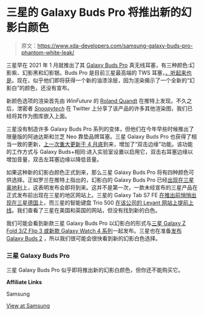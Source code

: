 # 三星的 Galaxy Buds Pro 将推出新的幻影白颜色

> 原文：<https://www.xda-developers.com/samsung-galaxy-buds-pro-phantom-white-leak/>

三星早在 2021 年 1 月就推出了其 [Galaxy Buds Pro](https://www.xda-developers.com/samsung-galaxy-buds-pro/) 真无线耳塞，有三种颜色:幻影紫、幻影黑和幻影银。Buds Pro 是目前三星最高端的 TWS 耳塞，[，听起来也是](https://www.xda-developers.com/samsung-galaxy-buds-pro-review/)。现在，似乎他们即将获得一个新的油漆涂层，因为渲染揭示了一个全新的“幻影白”的颜色，还没有宣布。

新颜色选项的渲染首先由 *WinFuture* 的 [Roland Quandt](https://twitter.com/rquandt/status/1405097252746678275) 在推特上发现。不久之后，泄密者 [*Snoopytech*](https://twitter.com/_snoopytech_/status/1405070990703484930) 在 Twitter 上分享了该产品的许多其他渲染图，我们已经将其作为图库嵌入上面。

三星没有制造许多 Galaxy Buds Pro 系列的变体，但他们在今年早些时候推出了限量版的阿迪达斯和兰芝 Neo 靠垫品牌耳塞。三星 Galaxy Buds Pro 也获得了相当一致的更新，[上一次重大更新于 4 月底](https://www.xda-developers.com/galaxy-buds-pro-adds-double-tap-edge/)到来，增加了“双击边缘”功能。该功能的工作方式与 Galaxy Buds+相同:进入实验室设置以启用它，双击右耳塞边缘以增加音量，双击左耳塞边缘以降低音量。

如果这种新的幻影白颜色正式到来，那么三星 Galaxy Buds Pro 将有四种颜色可供选择。正如罗兰在推特上指出的，幻影白的 Galaxy Buds Pro 已经[出现在三星奥地利](https://shop-links.co/1743614941821225838?u1=574a2e1b-ef94-42ac-831b-b144b030f1c0)上，这表明发布会即将到来。这并不是第一次，一款未经宣布的三星产品在正式发布前出现在三星的地区网站上。三星的 Galaxy Tab S7 FE [在推出前悄悄出现在三星德国](https://www.xda-developers.com/galaxy-tab-s7-fe-quietly-launched/)上，而三星的智能键盘 Trio 500 [在该公司的 Levant 网站上提前上线](https://www.xda-developers.com/samsung-bluetooth-wireless-keyboard-dex/)。我们查看了三星在美国和英国的网站，但没有找到新的白色。

我们可能会看到新款三星 Galaxy Buds Pro 以幻影白的形式与[三星 Galaxy Z Fold 3/Z Flip 3 或新款 Galaxy Watch 4 系列](https://www.xda-developers.com/galaxy-z-fold-galaxy-watch-leaked-launch/)一起发布。三星也在准备[发布 Galaxy Buds 2](https://www.xda-developers.com/samsung-galaxy-buds2-wireless-earbuds/) ，所以我们很可能会很快看到新的幻影白色选择。

### 三星 Galaxy Buds Pro

三星 Galaxy Buds Pro 似乎即将推出新的幻影白颜色，但你还不能购买它。

**Affiliate Links**

Samsung

[View at Samsung](https://shop-links.co/link/?exclusive=1&publisher_slug=xda&article_name=Samsung%27s+Galaxy+Buds+Pro+are+coming+in+a+new+Phantom+White+color&article_url=https%3A%2F%2Fwww.xda-developers.com%2Fsamsung-galaxy-buds-pro-phantom-white-leak%2F&u1=UUxdaUeUpU2759&url=https%3A%2F%2Fwww.samsung.com%2Fat%2Faudio-sound%2Fgalaxy-buds%2Fgalaxy-buds-pro-white-sm-r190nzwaeud%2F)
